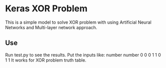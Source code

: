 # Keras XOR Problem

This is a simple model to solve XOR problem with using Artificial Neural Networks and Multi-layer network approach.

## Use
Run test.py to see the results.
Put the inputs like: number number
0 0
0 1
1 0
1 1
It works for XOR problem truth table.